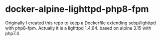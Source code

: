 # docker-alpine-lighttpd-php8-fpm
Originally I created this repo to keep a Dockerfile extending sebp/lighttpd with php8-fpm. 
Actually it is a lighttpd 1.4.64. based on alpine 3.15 with php7.4
